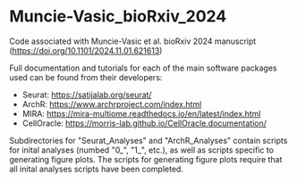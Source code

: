 # Muncie-Vasic_bioRxiv_2024
Code associated with Muncie-Vasic et al. bioRxiv 2024 manuscript (https://doi.org/10.1101/2024.11.01.621613)

Full documentation and tutorials for each of the main software packages used can be found from their developers:
* Seurat: https://satijalab.org/seurat/
* ArchR: https://www.archrproject.com/index.html
* MIRA: https://mira-multiome.readthedocs.io/en/latest/index.html
* CellOracle: https://morris-lab.github.io/CellOracle.documentation/

Subdirectories for "Seurat_Analyses" and "ArchR_Analyses" contain scripts for inital analyses (numbed "0_", "1_", etc.), as well as scripts specific to generating figure plots. The scripts for generating figure plots require that all inital analyses scripts have been completed. 
